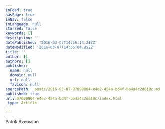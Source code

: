 ```yaml
---
inFeed: true
hasPage: true
inNav: false
inLanguage: null
starred: false
keywords: []
description: ''
datePublished: '2016-03-07T14:56:14.217Z'
dateModified: '2016-03-07T14:56:04.852Z'
title: ''
author: []
authors: []
publisher:
  name: null
  domain: null
  url: null
  favicon: null
sourcePath: _posts/2016-03-07-07098004-e4e2-454a-bd4f-ba4a4c2d610c.md
published: true
url: 07098004-e4e2-454a-bd4f-ba4a4c2d610c/index.html
_type: Article

---
```

Patrik Svensson